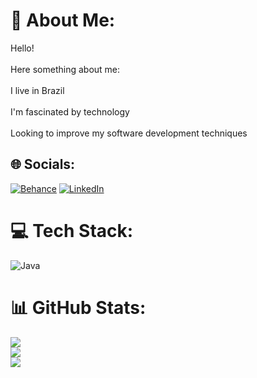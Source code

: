 # 💫 About Me:
Hello!<br><br>Here something about me:<br><br>I live in Brazil<br><br>I'm fascinated by technology<br><br>Looking to improve my software development techniques<br>


## 🌐 Socials:
[![Behance](https://img.shields.io/badge/Behance-1769ff?logo=behance&logoColor=white)](https://behance.net/Kaique) [![LinkedIn](https://img.shields.io/badge/LinkedIn-%230077B5.svg?logo=linkedin&logoColor=white)](https://linkedin.com/in/https://www.linkedin.com/in/kaique-silva-73a0a0236/) 

# 💻 Tech Stack:
![Java](https://img.shields.io/badge/java-%23ED8B00.svg?style=flat&logo=openjdk&logoColor=white)
# 📊 GitHub Stats:
![](https://github-readme-stats.vercel.app/api?username=kaiquesilva01&theme=dark&hide_border=false&include_all_commits=false&count_private=true)<br/>
![](https://github-readme-streak-stats.herokuapp.com/?user=kaiquesilva01&theme=dark&hide_border=false)<br/>
![](https://github-readme-stats.vercel.app/api/top-langs/?username=kaiquesilva01&theme=dark&hide_border=false&include_all_commits=false&count_private=true&layout=compact)

<!-- Proudly created with GPRM ( https://gprm.itsvg.in ) -->
